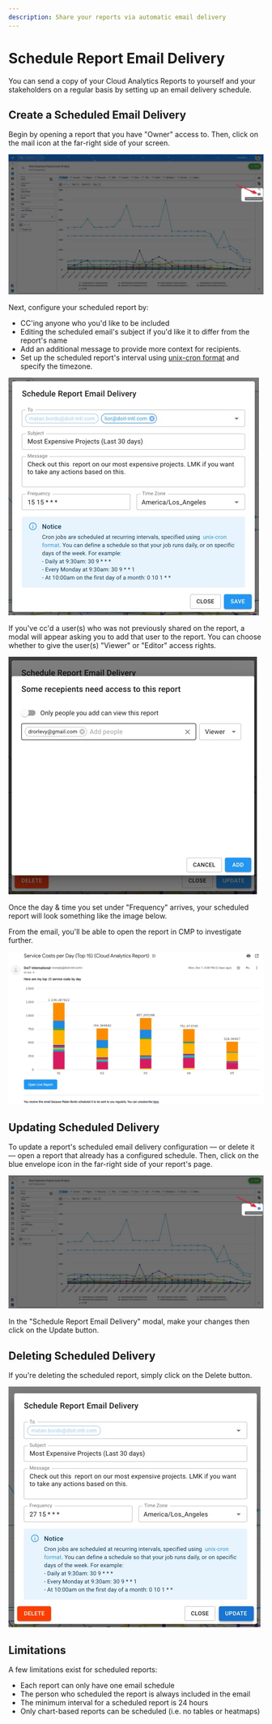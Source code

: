 ```yaml
---
description: Share your reports via automatic email delivery
---
```


# Schedule Report Email Delivery

You can send a copy of your Cloud Analytics Reports to yourself and your stakeholders on a regular basis by setting up an email delivery schedule.

## Create a Scheduled Email Delivery

Begin by opening a report that you have "Owner" access to. Then, click on the mail icon at the far-right side of your screen.

![](../.gitbook/assets/schedulereport1.jpg)

 Next, configure your scheduled report by:

* CC'ing anyone who you'd like to be included
* Editing the scheduled email's subject if you'd like it to differ from the report's name
* Add an additional message to provide more context for recipients.
* Set up the scheduled report's interval using [unix-cron format](https://crontab.guru/) and specify the timezone.

![](../.gitbook/assets/schedulereport2.jpg)

If you've cc'd a user\(s\) who was not previously shared on the report, a modal will appear asking you to add that user to the report. You can choose whether to give the user\(s\) "Viewer" or "Editor" access rights.

![](../.gitbook/assets/scheduledreportinvite.jpg)

Once the day & time you set under "Frequency" arrives, your scheduled report will look something like the image below.

From the email, you'll be able to open the report in CMP to investigate further.

![](../.gitbook/assets/scheduledemail.jpg)

## Updating Scheduled Delivery

To update a report's scheduled email delivery configuration — or delete it — open a report that already has a configured schedule. Then, click on the blue envelope icon in the far-right side of your report's page.

![](../.gitbook/assets/updateschedulereport.jpg)

In the "Schedule Report Email Delivery" modal, make your changes then click on the Update button.

## Deleting Scheduled Delivery

If you're deleting the scheduled report, simply click on the Delete button.

![](../.gitbook/assets/updateschedule2.jpg)

## Limitations

A few limitations exist for scheduled reports:

* Each report can only have one email schedule
* The person who scheduled the report is always included in the email
* The minimum interval for a scheduled report is 24 hours
* Only chart-based reports can be scheduled \(i.e. no tables or heatmaps\)

